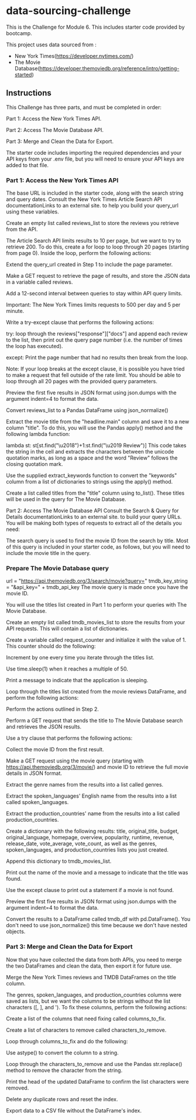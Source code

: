 # data-sourcing-challenge
This is the Challenge for Module 6. This includes starter code provided by bootcamp.

This project uses data sourced from :

- New York Times(https://developer.nytimes.com/)
- The Movie Database(https://developer.themoviedb.org/reference/intro/getting-started)

## Instructions
This Challenge has three parts, and must be completed in order:

Part 1: Access the New York Times API.

Part 2: Access The Movie Database API.

Part 3: Merge and Clean the Data for Export.

The starter code includes importing the required dependencies and your API keys from your .env file, but you will need to ensure your API keys are added to that file.

### Part 1: Access the New York Times API
The base URL is included in the starter code, along with the search string and query dates. Consult the New York Times Article Search API documentationLinks to an external site. to help you build your query_url using these variables.

Create an empty list called reviews_list to store the reviews you retrieve from the API.

The Article Search API limits results to 10 per page, but we want to try to retrieve 200. To do this, create a for loop to loop through 20 pages (starting from page 0). Inside the loop, perform the following actions:

Extend the query_url created in Step 1 to include the page parameter.

Make a GET request to retrieve the page of results, and store the JSON data in a variable called reviews.

Add a 12-second interval between queries to stay within API query limits.

Important: The New York Times limits requests to 500 per day and 5 per minute.

Write a try-except clause that performs the following actions:

try: loop through the reviews["response"]["docs"] and append each review to the list, then print out the query page number (i.e. the number of times the loop has executed).

except: Print the page number that had no results then break from the loop.

Note: If your loop breaks at the except clause, it is possible you have tried to make a request that fell outside of the rate limit. You should be able to loop through all 20 pages with the provided query parameters.

Preview the first five results in JSON format using json.dumps with the argument indent=4 to format the data.

Convert reviews_list to a Pandas DataFrame using json_normalize()

Extract the movie title from the "headline.main" column and save it to a new column "title". To do this, you will use the Pandas apply() method and the following lambda function:

lambda st: st[st.find("\u2018")+1:st.find("\u2019 Review")]
This code takes the string in the cell and extracts the characters between the unicode quotation marks, as long as a space and the word "Review" follows the closing quotation mark.

Use the supplied extract_keywords function to convert the "keywords" column from a list of dictionaries to strings using the apply() method.

Create a list called titles from the "title" column using to_list(). These titles will be used in the query for The Movie Database.

Part 2: Access The Movie Database API
Consult the Search & Query for Details documentationLinks to an external site. to build your query URLs. You will be making both types of requests to extract all of the details you need:

The search query is used to find the movie ID from the search by title. Most of this query is included in your starter code, as follows, but you will need to include the movie title in the query.

### Prepare The Movie Database query
url = "https://api.themoviedb.org/3/search/movie?query="
tmdb_key_string = "&api_key=" + tmdb_api_key
The movie query is made once you have the movie ID.

You will use the titles list created in Part 1 to perform your queries with The Movie Database.

Create an empty list called tmdb_movies_list to store the results from your API requests. This will contain a list of dictionaries.

Create a variable called request_counter and initialize it with the value of 1. This counter should do the following:

Increment by one every time you iterate through the titles list.

Use time.sleep(1) when it reaches a multiple of 50.

Print a message to indicate that the application is sleeping.

Loop through the titles list created from the movie reviews DataFrame, and perform the following actions:

Perform the actions outlined in Step 2.

Perform a GET request that sends the title to The Movie Database search and retrieves the JSON results.

Use a try clause that performs the following actions:

Collect the movie ID from the first result.

Make a GET request using the movie query (starting with https://api.themoviedb.org/3/movie/) and movie ID to retrieve the full movie details in JSON format.

Extract the genre names from the results into a list called genres.

Extract the spoken_languages' English name from the results into a list called spoken_languages.

Extract the production_countries' name from the results into a list called production_countries.

Create a dictionary with the following results: title, original_title, budget, original_language, homepage, overview, popularity, runtime, revenue, release_date, vote_average, vote_count, as well as the genres, spoken_languages, and production_countries lists you just created.

Append this dictionary to tmdb_movies_list.

Print out the name of the movie and a message to indicate that the title was found.

Use the except clause to print out a statement if a movie is not found.

Preview the first five results in JSON format using json.dumps with the argument indent=4 to format the data.

Convert the results to a DataFrame called tmdb_df with pd.DataFrame(). You don't need to use json_normalize() this time because we don't have nested objects.

### Part 3: Merge and Clean the Data for Export
Now that you have collected the data from both APIs, you need to merge the two DataFrames and clean the data, then export it for future use.

Merge the New York Times reviews and TMDB DataFrames on the title column.

The genres, spoken_languages, and production_countries columns were saved as lists, but we want the columns to be strings without the list characters ([, ], and '). To fix these columns, perform the following actions:

Create a list of the columns that need fixing called columns_to_fix.

Create a list of characters to remove called characters_to_remove.

Loop through columns_to_fix and do the following:

Use astype() to convert the column to a string.

Loop through the characters_to_remove and use the Pandas str.replace() method to remove the character from the string.

Print the head of the updated DataFrame to confirm the list characters were removed.

Delete any duplicate rows and reset the index.

Export data to a CSV file without the DataFrame's index.